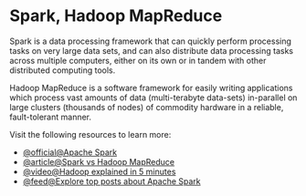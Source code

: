 # Spark, Hadoop MapReduce

Spark is a data processing framework that can quickly perform processing tasks on very large data sets, and can also distribute data processing tasks across multiple computers, either on its own or in tandem with other distributed computing tools.

Hadoop MapReduce is a software framework for easily writing applications which process vast amounts of data (multi-terabyte data-sets) in-parallel on large clusters (thousands of nodes) of commodity hardware in a reliable, fault-tolerant manner.

Visit the following resources to learn more:

- [@official@Apache Spark](https://spark.apache.org/)
- [@article@Spark vs Hadoop MapReduce](https://www.integrate.io/blog/apache-spark-vs-hadoop-mapreduce)
- [@video@Hadoop explained in 5 minutes](https://www.youtube.com/watch?v=aReuLtY0YMI)
- [@feed@Explore top posts about Apache Spark](https://app.daily.dev/tags/spark?ref=roadmapsh)
